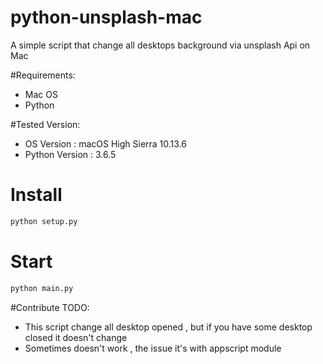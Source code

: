 # python-unsplash-mac
A simple script that change all desktops background via unsplash Api on Mac 

#Requirements:
* Mac OS
* Python

#Tested Version:
* OS Version  : macOS High Sierra 10.13.6
* Python Version  : 3.6.5

# Install
```bash
python setup.py
```

# Start
```bash
python main.py
```

#Contribute
TODO:
* This script change all desktop opened , but if you have some desktop closed it doesn't change 
* Sometimes doesn't work , the issue it's with appscript module